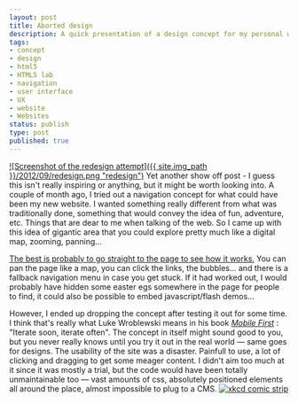 ```yaml
---
layout: post
title: Aborted design
description: A quick presentation of a design concept for my personal website that ended up in the bin.
tags:
- concept
- design
- html5
- HTML5 lab
- navigation
- user interface
- UX
- website
- Websites
status: publish
type: post
published: true
---
```

[![Screenshot of the redesign attempt]({{ site.img_path }}/2012/09/redesign.png "redesign")](http://code.yannick-lohse.fr/redesign-attempt/)
Yet another show off post - I guess this isn't really inspiring or anything, but it might be worth looking into. A couple of month ago, I tried out a navigation concept for what could have been my new website. I wanted something really different from what was traditionally done, something that would convey the idea of fun, adventure, etc. Things that are dear to me when talking of the web. So I came up with this idea of gigantic area that you could explore pretty much like a digital map, zooming, panning…

[The best is probably to go straight to the page to see how it works.](http://code.yannick-lohse.fr/redesign-attempt/) You can pan the page like a map, you can click the links, the bubbles… and there is a fallback navigation menu in case you get stuck. If it had worked out, I would probably have hidden some easter egs somewhere in the page for people to find, it could also be possible to embed javascript/flash demos…

However, I ended up dropping the concept after testing it out for some time. I think that's really what Luke Wroblewski means in his book *[Mobile First](http://www.abookapart.com/products/mobile-first)* : "Iterate soon, iterate often". The concept in itself might sound good to you, but you never really knows until you try it out in the real world — same goes for designs. The usability of the site was a disaster. Painfull to use, a lot of clicking and dragging to get some meager content. I didn't aim too much at it since it was mostly a trial, but the code would have been totally unmaintainable too — vast amounts of css, absolutely positioned elements all around the place, almost impossible to plug to a CMS.
[![xkcd comic strip](http://imgs.xkcd.com/comics/drawing_stars.png "Abort !")](http://xkcd.com/1029/)